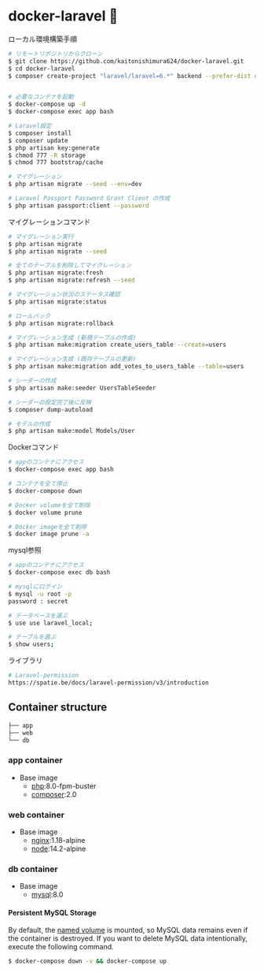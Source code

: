 # docker-laravel 🐳

ローカル環境構築手順

```bash
# リモートリポジトリからクローン
$ git clone https://github.com/kaitonishimura624/docker-laravel.git
$ cd docker-laravel
$ composer create-project "laravel/laravel=6.*" backend --prefer-dist #backendというプロジェクトの作成


# 必要なコンテナを起動
$ docker-compose up -d 
$ docker-compose exec app bash

# Laravel設定
$ composer install
$ composer update
$ php artisan key:generate
$ chmod 777 -R storage
$ chmod 777 bootstrap/cache

# マイグレーション
$ php artisan migrate --seed --env=dev

# Laravel Passport Password Grant Client の作成
$ php artisan passport:client --password
```

マイグレーションコマンド

```bash
# マイグレーション実行
$ php artisan migrate
$ php artisan migrate --seed

# 全てのテーブルを削除してマイグレーション
$ php artisan migrate:fresh
$ php artisan migrate:refresh --seed

# マイグレーション状況のステータス確認
$ php artisan migrate:status

# ロールバック
$ php artisan migrate:rollback

# マイグレーション生成 (新規テーブルの作成)
$ php artisan make:migration create_users_table --create=users

# マイグレーション生成 (既存テーブルの更新)
$ php artisan make:migration add_votes_to_users_table --table=users

# シーダーの作成
$ php artisan make:seeder UsersTableSeeder

# シーダーの設定完了後に反映
$ composer dump-autoload

# モデルの作成
$ php artisan make:model Models/User

```

Dockerコマンド

```bash
# appのコンテナにアクセス
$ docker-compose exec app bash

# コンテナを全て停止
$ docker-compose down

# Docker volumeを全て削除
$ docker volume prune

# Docker imageを全て削除
$ docker image prune -a
```

mysql参照

```bash
# appのコンテナにアクセス
$ docker-compose exec db bash

# mysqlにログイン
$ mysql -u root -p 
password : secret

# データベースを選ぶ
$ use use laravel_local;

# テーブルを選ぶ
$ show users;

```

ライブラリ

```bash
# Laravel-permission
https://spatie.be/docs/laravel-permission/v3/introduction

```

## Container structure

```bash
├── app
├── web
└── db
```

### app container

- Base image
  - [php](https://hub.docker.com/_/php):8.0-fpm-buster
  - [composer](https://hub.docker.com/_/composer):2.0

### web container

- Base image
  - [nginx](https://hub.docker.com/_/nginx):1.18-alpine
  - [node](https://hub.docker.com/_/node):14.2-alpine

### db container

- Base image
  - [mysql](https://hub.docker.com/_/mysql):8.0

#### Persistent MySQL Storage

By default, the [named volume](https://docs.docker.com/compose/compose-file/#volumes) is mounted, so MySQL data remains even if the container is destroyed.
If you want to delete MySQL data intentionally, execute the following command.

```bash
$ docker-compose down -v && docker-compose up
```
